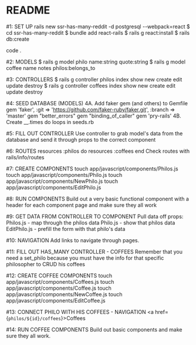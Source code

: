 # README
#1: SET UP
  rails new ssr-has-many-reddit -d postgresql --webpack=react
  $ cd ssr-has-many-reddit
  $ bundle add react-rails
  $ rails g react:install
  $ rails db:create

  code .

#2: MODELS
  $ rails g model philo name:string quote:string 
  $ rails g model coffee name notes philos:belongs_to

#3: CONTROLLERS
  $ rails g controller philos index show new create edit update destroy
  $ rails g controller coffees index show new create edit update destroy

#4: SEED DATABASE (MODELS)
  4A. Add faker gem (and others) to Gemfile
    gem 'faker', :git => 'https://github.com/faker-ruby/faker.git', :branch => 
      'master'
    gem "better_errors"
    gem "binding_of_caller"
    gem 'pry-rails'
  4B. Create __.times do loops in seeds.rb

#5: FILL OUT CONTROLLER
  Use controller to grab model's data from the database and send
  it through props to the correct component

#6: ROUTES 
    resources :philos do
    resources :coffees 
    end
  Check routes with rails/info/routes

#7: CREATE COMPONENTS
  touch app/javascript/components/Philos.js
  touch app/javascript/components/Philo.js
  touch app/javascript/components/NewPhilo.js
  touch app/javascript/components/EditPhilo.js

#8: RUN COMPONENTS
  Build out a very basic functional component with a header 
  for each component page and make sure they all work

#9: GET DATA FROM CONTROLLER TO COMPONENT
  Pull data off props: 
  Philos.js - map through the philos data
  Philo.js - show that philos data
  EditPhilo.js - prefill the form with that philo's data
  
#10: NAVIGATION
  Add links to navigate through pages.
  
#11: FILL OUT HAS_MANY CONTROLLER - COFFEES
  Remember that you need a set_philo because you must have the 
  info for that specific philosopher to CRUD his coffees

#12: CREATE COFFEE COMPONENTS
  touch app/javascript/components/Coffees.js
  touch app/javascript/components/Coffee.js
  touch app/javascript/components/NewCoffee.js
  touch app/javascript/components/EditCoffee.js

#13: CONNECT PHILO WITH HIS COFFEES - NAVIGATION
  <a href={`philos/${id}/coffees`}>Coffees</a>

#14: RUN COFFEE COMPONENTS
  Build out basic components and make sure they all work.
